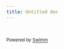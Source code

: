 ```yaml
---
title: Untitled doc
---
```

&nbsp;

<SwmMeta version="3.0.0" repo-id="Z2l0aHViJTNBJTNBdGVzdGpzcHJvamVjdCUzQSUzQXRlc3Rzd2ltbXBvYw==" repo-name="testjsproject"><sup>Powered by [Swimm](https://app.swimm.io/)</sup></SwmMeta>
